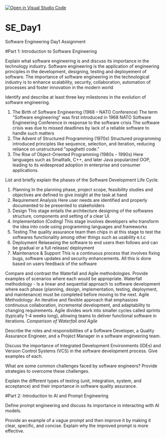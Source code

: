 [![Open in Visual Studio Code](https://classroom.github.com/assets/open-in-vscode-2e0aaae1b6195c2367325f4f02e2d04e9abb55f0b24a779b69b11b9e10269abc.svg)](https://classroom.github.com/online_ide?assignment_repo_id=18368854&assignment_repo_type=AssignmentRepo)
# SE_Day1
Software Engineering Day1 Assignment

#Part 1: Introduction to Software Engineering

Explain what software engineering is and discuss its importance in the technology industry.
  Software engineering is the application of engineering principles in the development, designing, testing and deployement of software.
  The importance of software engineering in the technological industry is to enhance scalability, security, collaboration, automation of processes and foster innovation in the modern      world

Identify and describe at least three key milestones in the evolution of software engineering.
  1. The Birth of Software Engineering (1968 – NATO Conference)
       The term "Software engineering" was first introduced in 1968 NATO Software Engineering Conference in response to the software crisis
       The software crisis was due to missed deadlines by lack of a reliable software to handle such matters
  2. The Advent of Structured Programming (1970s)
       Structured programming introduced principles like sequence, selection, and iteration, reducing reliance on unstructured "spaghetti code."
  3. The Rise of Object-Oriented Programming (1980s – 1990s)
       Here languages such as Smalltalk, C++, and later Java popularized OOP, leading to its widespread adoption in enterprise and consumer applications. 
      
List and briefly explain the phases of the Software Development Life Cycle.
  1. Planning
      In the planning phase, project scope, feasibility studies and objectives are defined to give insight at the task at hand
  2. Requirement Analysis
      Here user needs are identified and properly documented to be presented to stakeholders
  3. Design
      This stage entails the architecture designing of the softwares structure, components and setting of a clear UI.
  4. Implementation (Coding)
      This stage involves developers who transform the idea into code using programming languages and frameworks
  5. Testing
      The quality assurance team then chips in at this stage to test the softwares functionality among other things such as usability e.t.c
  6. Deployment
      Relaeasing the software to end users then follows and can be gradual or a full release/ deployment
  7. Maintenance & Support
      This is a continuous process that involves fixing bugs, software updates and security enhancements. 
      All this is done based on users feedback of the software

Compare and contrast the Waterfall and Agile methodologies. Provide examples of scenarios where each would be appropriate.
  Waterfall methodology - Is a linear and sequential approach to software development where each phase (planning, design, implementation, testing, deployment, and maintenance) must be completed before moving to the next.
  Agile Methodology: An iterative and flexible approach that emphasizes continuous collaboration, incremental development, and adaptability to changing requirements. Agile divides work into smaller cycles called sprints (typically 1-4 weeks long), allowing teams to deliver functional software in iterations.
<em>Comparison of Waterfall and Agile</em>
  

Describe the roles and responsibilities of a Software Developer, a Quality Assurance Engineer, and a Project Manager in a software engineering team.


Discuss the importance of Integrated Development Environments (IDEs) and Version Control Systems (VCS) in the software development process. Give examples of each.


What are some common challenges faced by software engineers? Provide strategies to overcome these challenges.


Explain the different types of testing (unit, integration, system, and acceptance) and their importance in software quality assurance.


#Part 2: Introduction to AI and Prompt Engineering


Define prompt engineering and discuss its importance in interacting with AI models.


Provide an example of a vague prompt and then improve it by making it clear, specific, and concise. Explain why the improved prompt is more effective.
